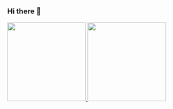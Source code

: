 ### Hi there 👋

<!--
**Gedoz/Gedoz** is a ✨ _special_ ✨ repository because its `README.md` (this file) appears on your GitHub profile.

Here are some ideas to get you started:

- 🔭 I’m currently working on ...
- 🌱 I’m currently learning ...
- 👯 I’m looking to collaborate on ...
- 🤔 I’m looking for help with ...
- 💬 Ask me about ...
- 📫 How to reach me: ...
- 😄 Pronouns: ...
- ⚡ Fun fact: ...
-->

<a href="https://github.com/Gedoz">
<img height="180em" src="https://github-readme-stats.vercel.app/api/top-langs/?username=Gedoz&layout=compact&langs_count=7&theme=dracula"/>
<img height="180em" src="https://github-readme-stats.vercel.app/api?username=Gedoz&show_icons=true&theme=dracula&include_all_commits=true&count_private=true"/>
</div>

